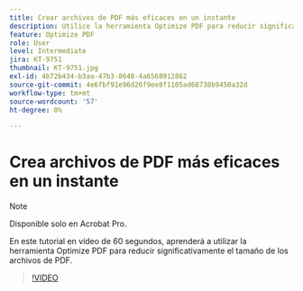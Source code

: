 ```yaml
---
title: Crear archivos de PDF más eficaces en un instante
description: Utilice la herramienta Optimize PDF para reducir significativamente el tamaño de los archivos de PDF
feature: Optimize PDF
role: User
level: Intermediate
jira: KT-9751
thumbnail: KT-9751.jpg
exl-id: 4b72b434-b3aa-47b3-8648-4a6568912862
source-git-commit: 4e6fbf91e96d26f9ee8f1105ad68738b9450a32d
workflow-type: tm+mt
source-wordcount: '57'
ht-degree: 0%

---
```


# Crea archivos de PDF más eficaces en un instante

>[!NOTE]
>
>Disponible solo en Acrobat Pro.

En este tutorial en vídeo de 60 segundos, aprenderá a utilizar la herramienta Optimize PDF para reducir significativamente el tamaño de los archivos de PDF.

>[!VIDEO](https://video.tv.adobe.com/v/340077?quality=12&learn=on&hidetitle=true)
